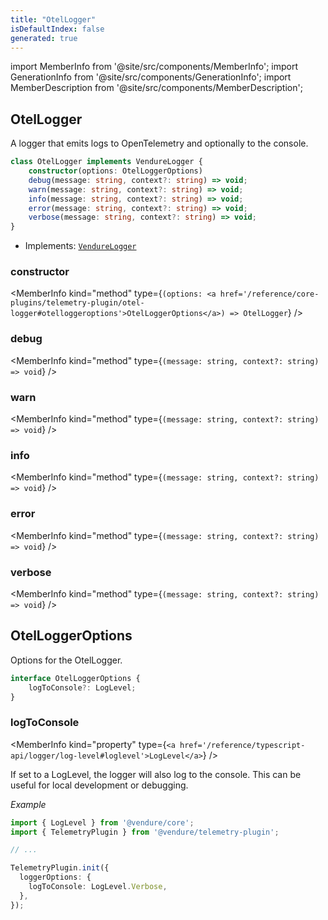 ```yaml
---
title: "OtelLogger"
isDefaultIndex: false
generated: true
---
```

<!-- This file was generated from the Vendure source. Do not modify. Instead, re-run the "docs:build" script -->
import MemberInfo from '@site/src/components/MemberInfo';
import GenerationInfo from '@site/src/components/GenerationInfo';
import MemberDescription from '@site/src/components/MemberDescription';


## OtelLogger

<GenerationInfo sourceFile="packages/telemetry-plugin/src/config/otel-logger.ts" sourceLine="46" packageName="@vendure/telemetry-plugin" since="3.3.0" />

A logger that emits logs to OpenTelemetry and optionally to the console.

```ts title="Signature"
class OtelLogger implements VendureLogger {
    constructor(options: OtelLoggerOptions)
    debug(message: string, context?: string) => void;
    warn(message: string, context?: string) => void;
    info(message: string, context?: string) => void;
    error(message: string, context?: string) => void;
    verbose(message: string, context?: string) => void;
}
```
* Implements: <code><a href='/reference/typescript-api/logger/vendure-logger#vendurelogger'>VendureLogger</a></code>



<div className="members-wrapper">

### constructor

<MemberInfo kind="method" type={`(options: <a href='/reference/core-plugins/telemetry-plugin/otel-logger#otelloggeroptions'>OtelLoggerOptions</a>) => OtelLogger`}   />


### debug

<MemberInfo kind="method" type={`(message: string, context?: string) => void`}   />


### warn

<MemberInfo kind="method" type={`(message: string, context?: string) => void`}   />


### info

<MemberInfo kind="method" type={`(message: string, context?: string) => void`}   />


### error

<MemberInfo kind="method" type={`(message: string, context?: string) => void`}   />


### verbose

<MemberInfo kind="method" type={`(message: string, context?: string) => void`}   />




</div>


## OtelLoggerOptions

<GenerationInfo sourceFile="packages/telemetry-plugin/src/config/otel-logger.ts" sourceLine="14" packageName="@vendure/telemetry-plugin" since="3.3.0" />

Options for the OtelLogger.

```ts title="Signature"
interface OtelLoggerOptions {
    logToConsole?: LogLevel;
}
```

<div className="members-wrapper">

### logToConsole

<MemberInfo kind="property" type={`<a href='/reference/typescript-api/logger/log-level#loglevel'>LogLevel</a>`}   />

If set to a LogLevel, the logger will also log to the console.
This can be useful for local development or debugging.

*Example*

```ts
import { LogLevel } from '@vendure/core';
import { TelemetryPlugin } from '@vendure/telemetry-plugin';

// ...

TelemetryPlugin.init({
  loggerOptions: {
    logToConsole: LogLevel.Verbose,
  },
});
```


</div>
